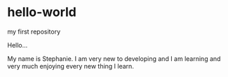 # hello-world
my first repository

Hello...

My name is Stephanie. I am very new to developing and I am learning and very much enjoying every new thing I learn. 
